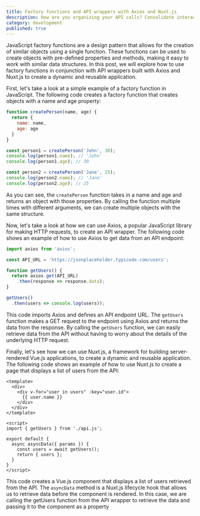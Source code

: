 ```yaml
---
title: Factory functions and API wrappers with Axios and Nuxt.js
description: How are you organizing your API calls? Consolidate interaction with your APIs to a single source in your codebase.
category: development
published: true
---
```


JavaScript factory functions are a design pattern that allows for the creation of similar objects using a single function. These functions can be used to create objects with pre-defined properties and methods, making it easy to work with similar data structures. In this post, we will explore how to use factory functions in conjunction with API wrappers built with Axios and Nuxt.js to create a dynamic and reusable application.

First, let's take a look at a simple example of a factory function in JavaScript. The following code creates a factory function that creates objects with a name and age property:

```javascript
function createPerson(name, age) {
  return {
    name: name,
    age: age
  }
}

const person1 = createPerson('John', 30);
console.log(person1.name); // 'John'
console.log(person1.age); // 30

const person2 = createPerson('Jane', 25);
console.log(person2.name); // 'Jane'
console.log(person2.age); // 25
```

As you can see, the `createPerson` function takes in a name and age and returns an object with those properties. By calling the function multiple times with different arguments, we can create multiple objects with the same structure.

Now, let's take a look at how we can use Axios, a popular JavaScript library for making HTTP requests, to create an API wrapper. The following code shows an example of how to use Axios to get data from an API endpoint:

```javascript
import axios from 'axios';

const API_URL = 'https://jsonplaceholder.typicode.com/users';

function getUsers() {
  return axios.get(API_URL)
    .then(response => response.data);
}

getUsers()
  .then(users => console.log(users));
```

This code imports Axios and defines an API endpoint URL. The `getUsers` function makes a GET request to the endpoint using Axios and returns the data from the response. By calling the `getUsers` function, we can easily retrieve data from the API without having to worry about the details of the underlying HTTP request.

Finally, let's see how we can use Nuxt.js, a framework for building server-rendered Vue.js applications, to create a dynamic and reusable application. The following code shows an example of how to use Nuxt.js to create a page that displays a list of users from the API:

```vue
<template>
  <div>
    <div v-for="user in users" :key="user.id">
      {{ user.name }}
    </div>
  </div>
</template>

<script>
import { getUsers } from './api.js';

export default {
  async asyncData({ params }) {
    const users = await getUsers();
    return { users };
  }
}
</script>
```

This code creates a Vue.js component that displays a list of users retrieved from the API. The `asyncData` method is a Nuxt.js lifecycle hook that allows us to retrieve data before the component is rendered. In this case, we are calling the getUsers function from the API wrapper to retrieve the data and passing it to the component as a property